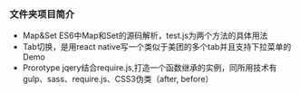 ### 文件夹项目简介

* Map&Set ES6中Map和Set的源码解析，test.js为两个方法的具体用法
* Tab切换，是用react native写一个类似于美团的多个tab并且支持下拉菜单的Demo
* Prorotype jqery结合require.js,打造一个函数继承的实例，同所用技术有gulp、sass、require.js、CSS3伪类（after, before）

